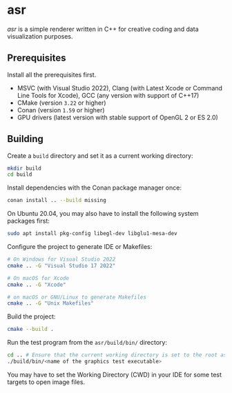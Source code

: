 asr
===

*asr* is a simple renderer written in C++ for creative coding and data visualization purposes.

## Prerequisites

Install all the prerequisites first.

* MSVC (with Visual Studio 2022), Clang (with Latest Xcode or Command Line Tools for Xcode), GCC (any version with support of C++17)
* CMake (version `3.22` or higher)
* Conan (version `1.59` or higher)
* GPU drivers (latest version with stable support of OpenGL 2 or ES 2.0)

## Building

Create a `build` directory and set it as a current working directory:

```bash
mkdir build
cd build
```

Install dependencies with the Conan package manager once:

```bash
conan install .. --build missing
```

On Ubuntu 20.04, you may also have to install the following system packages first:

```bash
sudo apt install pkg-config libegl-dev libglu1-mesa-dev
```

Configure the project to generate IDE or Makefiles:

```bash
# On Windows for Visual Studio 2022
cmake .. -G "Visual Studio 17 2022"

# On macOS for Xcode
cmake .. -G "Xcode"

# on macOS or GNU/Linux to generate Makefiles
cmake .. -G "Unix Makefiles"
```

Build the project:

```bash
cmake --build .
```

Run the test program from the `asr/build/bin/` directory:

```bash
cd .. # Ensure that the current working directory is set to the root asr folder.
./build/bin/<name of the graphics test executable>
```

You may have to set the Working Directory (CWD) in your IDE for some test targets to open image files.
